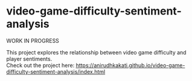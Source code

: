 # video-game-difficulty-sentiment-analysis
WORK IN PROGRESS

This project explores the relationship between video game difficulty and player sentiments. <br>
Check out the project here: https://anirudhkakati.github.io/video-game-difficulty-sentiment-analysis/index.html
